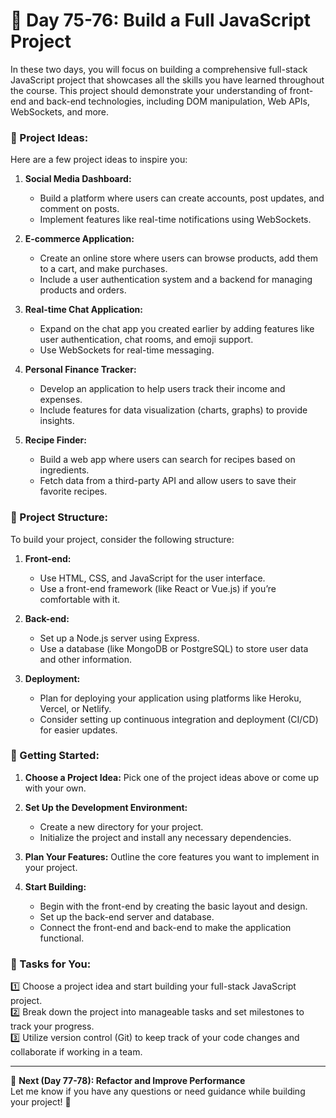 # **🔹 Day 75-76: Build a Full JavaScript Project**  

In these two days, you will focus on building a comprehensive full-stack JavaScript project that showcases all the skills you have learned throughout the course. This project should demonstrate your understanding of front-end and back-end technologies, including DOM manipulation, Web APIs, WebSockets, and more.

### **🔸 Project Ideas:**
Here are a few project ideas to inspire you:

1. **Social Media Dashboard:**
   - Build a platform where users can create accounts, post updates, and comment on posts.
   - Implement features like real-time notifications using WebSockets.

2. **E-commerce Application:**
   - Create an online store where users can browse products, add them to a cart, and make purchases.
   - Include a user authentication system and a backend for managing products and orders.

3. **Real-time Chat Application:**
   - Expand on the chat app you created earlier by adding features like user authentication, chat rooms, and emoji support.
   - Use WebSockets for real-time messaging.

4. **Personal Finance Tracker:**
   - Develop an application to help users track their income and expenses.
   - Include features for data visualization (charts, graphs) to provide insights.

5. **Recipe Finder:**
   - Build a web app where users can search for recipes based on ingredients.
   - Fetch data from a third-party API and allow users to save their favorite recipes.

### **🔸 Project Structure:**
To build your project, consider the following structure:

1. **Front-end:**
   - Use HTML, CSS, and JavaScript for the user interface.
   - Use a front-end framework (like React or Vue.js) if you’re comfortable with it.

2. **Back-end:**
   - Set up a Node.js server using Express.
   - Use a database (like MongoDB or PostgreSQL) to store user data and other information.

3. **Deployment:**
   - Plan for deploying your application using platforms like Heroku, Vercel, or Netlify.
   - Consider setting up continuous integration and deployment (CI/CD) for easier updates.

### **🔸 Getting Started:**
1. **Choose a Project Idea:** Pick one of the project ideas above or come up with your own.
2. **Set Up the Development Environment:** 
   - Create a new directory for your project.
   - Initialize the project and install any necessary dependencies.

3. **Plan Your Features:** Outline the core features you want to implement in your project.
4. **Start Building:**
   - Begin with the front-end by creating the basic layout and design.
   - Set up the back-end server and database.
   - Connect the front-end and back-end to make the application functional.

### **📝 Tasks for You:**

1️⃣ Choose a project idea and start building your full-stack JavaScript project.  
2️⃣ Break down the project into manageable tasks and set milestones to track your progress.  
3️⃣ Utilize version control (Git) to keep track of your code changes and collaborate if working in a team.  

---

🎯 **Next (Day 77-78): Refactor and Improve Performance**  
Let me know if you have any questions or need guidance while building your project! 🚀